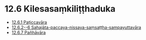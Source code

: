 # 12.6 Kilesasaṃkiliṭṭhaduka

* [12.6.1 Paṭiccavāra](12.6/12.6.1.md)
* [12.6.2--6 Sahajāta-paccaya-nissaya-saṃsaṭṭha-sampayuttavāra](12.6/12.6.2--6.md)
* [12.6.7 Pañhāvāra](12.6/12.6.7.md)
